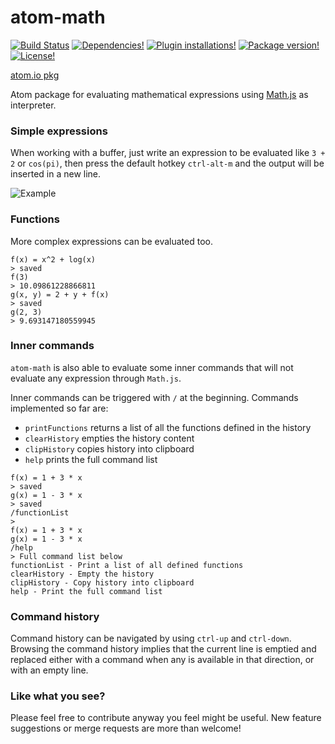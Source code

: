 # atom-math
[![Build Status](https://img.shields.io/travis/b3by/atom-math.svg?style=flat-square)](https://travis-ci.org/b3by/atom-math)
[![Dependencies!](https://img.shields.io/david/b3by/atom-math.svg?style=flat-square)](https://david-dm.org/b3by/atom-math)
[![Plugin installations!](https://img.shields.io/apm/dm/atom-math.svg?style=flat-square)](https://atom.io/packages/atom-math)
[![Package version!](https://img.shields.io/apm/v/atom-math.svg?style=flat-square)](https://atom.io/packages/atom-math)
[![License!](https://img.shields.io/apm/l/atom-math.svg?style=flat-square)](https://github.com/b3by/atom-math/blob/master/LICENSE.md)

[atom.io pkg](https://atom.io/packages/atom-math)

Atom package for evaluating mathematical expressions using [Math.js](http://mathjs.org/) as interpreter.

### Simple expressions
When working with a buffer, just write an expression to be evaluated like `3 + 2`
or `cos(pi)`, then press the default hotkey `ctrl-alt-m` and the output will be
inserted in a new line.

![Example](https://raw.githubusercontent.com/b3by/atom-math/master/images/example.gif)

### Functions
More complex expressions can be evaluated too.

```
f(x) = x^2 + log(x)
> saved
f(3)
> 10.09861228866811
g(x, y) = 2 + y + f(x)
> saved
g(2, 3)
> 9.693147180559945
```

### Inner commands
`atom-math` is also able to evaluate some inner commands that will not evaluate
any expression through `Math.js`.

Inner commands can be triggered with `/` at the beginning. Commands implemented so
far are:

- `printFunctions` returns a list of all the functions defined in the history
- `clearHistory` empties the history content
- `clipHistory` copies history into clipboard
- `help` prints the full command list

```
f(x) = 1 + 3 * x
> saved
g(x) = 1 - 3 * x
> saved
/functionList
>
f(x) = 1 + 3 * x
g(x) = 1 - 3 * x
/help
> Full command list below
functionList - Print a list of all defined functions
clearHistory - Empty the history
clipHistory - Copy history into clipboard
help - Print the full command list
```

### Command history
Command history can be navigated by using `ctrl-up` and `ctrl-down`. Browsing
the command history implies that the current line is emptied and replaced either
with a command when any is available in that direction, or with an empty line.

### Like what you see?
Please feel free to contribute anyway you feel might be useful. New feature suggestions
or merge requests are more than welcome!

